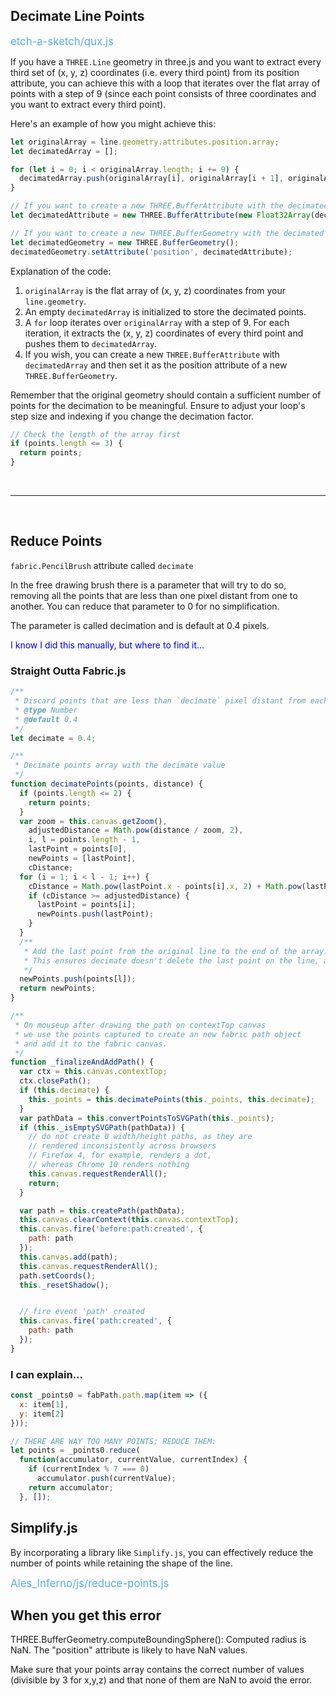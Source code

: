 ## Decimate Line Points

<span style="color:#59acf3;font-size:larger;">etch-a-sketch/qux.js</span>

If you have a `THREE.Line` geometry in three.js and you want to extract every third set of \(x, y, z\) coordinates (i.e. every third point) from its position attribute, you can achieve this with a loop that iterates over the flat array of points with a step of 9 (since each point consists of three coordinates and you want to extract every third point).

Here's an example of how you might achieve this:

```javascript
let originalArray = line.geometry.attributes.position.array;
let decimatedArray = [];

for (let i = 0; i < originalArray.length; i += 9) {
  decimatedArray.push(originalArray[i], originalArray[i + 1], originalArray[i + 2]);
}

// If you want to create a new THREE.BufferAttribute with the decimated array
let decimatedAttribute = new THREE.BufferAttribute(new Float32Array(decimatedArray), 3);

// If you want to create a new THREE.BufferGeometry with the decimated attribute
let decimatedGeometry = new THREE.BufferGeometry();
decimatedGeometry.setAttribute('position', decimatedAttribute);
```

Explanation of the code:

1. `originalArray` is the flat array of \(x, y, z\) coordinates from your `line.geometry`.
2. An empty `decimatedArray` is initialized to store the decimated points.
3. A `for` loop iterates over `originalArray` with a step of 9. For each iteration, it extracts the \(x, y, z\) coordinates of every third point and pushes them to `decimatedArray`.
4. If you wish, you can create a new `THREE.BufferAttribute` with `decimatedArray` and then set it as the position attribute of a new `THREE.BufferGeometry`.

Remember that the original geometry should contain a sufficient number of points for the decimation to be meaningful. Ensure to adjust your loop's step size and indexing if you change the decimation factor.

```js
// Check the length of the array first
if (points.length <= 3) {
  return points;
}
```

<br>
<hr>
<br>

## Reduce Points

`fabric.PencilBrush` attribute called `decimate`

In the free drawing brush there is a parameter that will try to do so, removing all the points that are less than one pixel distant from one to another. You can reduce that parameter to 0 for no simplification.

The parameter is called decimation and is default at 0.4 pixels.

<span style="color:#0000dd;">I know I did this manually, but where to find it...</span>

### Straight Outta Fabric.js

```js
/**
 * Discard points that are less than `decimate` pixel distant from each other
 * @type Number
 * @default 0.4
 */
let decimate = 0.4;

/**
 * Decimate points array with the decimate value
 */
function decimatePoints(points, distance) {
  if (points.length <= 2) {
    return points;
  }
  var zoom = this.canvas.getZoom(),
    adjustedDistance = Math.pow(distance / zoom, 2),
    i, l = points.length - 1,
    lastPoint = points[0],
    newPoints = [lastPoint],
    cDistance;
  for (i = 1; i < l - 1; i++) {
    cDistance = Math.pow(lastPoint.x - points[i].x, 2) + Math.pow(lastPoint.y - points[i].y, 2);
    if (cDistance >= adjustedDistance) {
      lastPoint = points[i];
      newPoints.push(lastPoint);
    }
  }
  /**
   * Add the last point from the original line to the end of the array.
   * This ensures decimate doesn't delete the last point on the line, and ensures the line is > 1 point.
   */
  newPoints.push(points[l]);
  return newPoints;
}

/**
 * On mouseup after drawing the path on contextTop canvas
 * we use the points captured to create an new fabric path object
 * and add it to the fabric canvas.
 */
function _finalizeAndAddPath() {
  var ctx = this.canvas.contextTop;
  ctx.closePath();
  if (this.decimate) {
    this._points = this.decimatePoints(this._points, this.decimate);
  }
  var pathData = this.convertPointsToSVGPath(this._points);
  if (this._isEmptySVGPath(pathData)) {
    // do not create 0 width/height paths, as they are
    // rendered inconsistently across browsers
    // Firefox 4, for example, renders a dot,
    // whereas Chrome 10 renders nothing
    this.canvas.requestRenderAll();
    return;
  }

  var path = this.createPath(pathData);
  this.canvas.clearContext(this.canvas.contextTop);
  this.canvas.fire('before:path:created', {
    path: path
  });
  this.canvas.add(path);
  this.canvas.requestRenderAll();
  path.setCoords();
  this._resetShadow();


  // fire event 'path' created
  this.canvas.fire('path:created', {
    path: path
  });
}
```

### I can explain...

```js
const _points0 = fabPath.path.map(item => ({
  x: item[1],
  y: item[2]
}));

// THERE ARE WAY TOO MANY POINTS; REDUCE THEM:
let points = _points0.reduce(
  function(accumulator, currentValue, currentIndex) {
    if (currentIndex % 7 === 0)
      accumulator.push(currentValue);
    return accumulator;
  }, []);
```

## Simplify.js

By incorporating a library like `Simplify.js`, you can effectively reduce the number of points while retaining the shape of the line.

<span style="color:#59acf3;font-size:larger;">Ales_Inferno/js/reduce-points.js</span>

## When you get this error

THREE.BufferGeometry.computeBoundingSphere(): Computed radius is NaN. The "position" attribute is likely to have NaN values.

Make sure that your points array contains the correct number of values (divisible by 3 for x,y,z) and that none of them are NaN to avoid the error.

<br>
